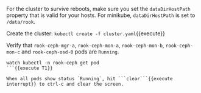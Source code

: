 For the cluster to survive reboots, make sure you set the `dataDirHostPath` property that is valid for your hosts. For minikube, `dataDirHostPath` is set to `/data/rook`.

Create the cluster:
`kubectl create -f cluster.yaml`{{execute}}

Verify that `rook-ceph-mgr-a`, `rook-ceph-mon-a`, `rook-ceph-mon-b`, `rook-ceph-mon-c` and `rook-ceph-osd-0` pods are `Running`.
```
watch kubectl -n rook-ceph get pod
```{{execute T1}}

When all pods show status `Running`, hit ```clear```{{execute interrupt}} to ctrl-c and clear the screen.
